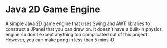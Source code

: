 # Java 2D Game Engine #

A simple Java 2D game engine that uses 
Swing and AWT libraries to construct a JPanel that you can draw on. 
It doesn't have a built-in physics engine so don't except anything 
too complicated out of this project. However, you can make pong in 
less than 5 mins :D

